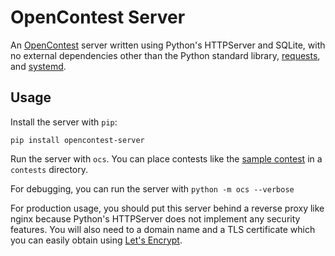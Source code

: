 # OpenContest Server

An [OpenContest](https://github.com/LadueCS/OpenContest) server written using Python's HTTPServer and SQLite, with no external dependencies other than the Python standard library, [requests](https://docs.python-requests.org/en/latest/), and [systemd](https://systemd.io/).

## Usage

Install the server with `pip`:
```
pip install opencontest-server
```

Run the server with `ocs`. You can place contests like the [sample contest](https://github.com/LadueCS/Test) in a `contests` directory.

For debugging, you can run the server with `python -m ocs --verbose`

For production usage, you should put this server behind a reverse proxy like nginx because Python's HTTPServer does not implement any security features. You will also need to a domain name and a TLS certificate which you can easily obtain using [Let's Encrypt](https://letsencrypt.org/).
